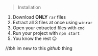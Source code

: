 > Installation
1. Download **ONLY** `rar` files
2. Extract all 3 files at once using `winrar`
3. Open your extracted files with `cmd`
4. Run your project with `npm start`
5. You know the rest :wink:

//tbh im new to this *github* thing
